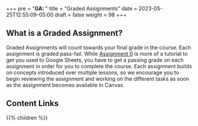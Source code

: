 +++
pre = "<b>GA: </b>"
title = "Graded Assignments"
date = 2023-05-25T12:55:09-05:00
draft = false
weight = 98
+++

## What is a Graded Assignment?
Graded Assignments will count towards your final grade in the course. Each assignment is graded pass-fail. While [Assignment 0]() is more of a tutorial to get you used to Google Sheets, you have to get a passing grade on each assignment in order for you to complete the course. Each assignment builds on concepts introduced over multiple lessons, so we encourage you to begin reviewing the assignment and working on the different tasks as soon as the assignment becomes available in Canvas.

## Content Links

{{% children %}}